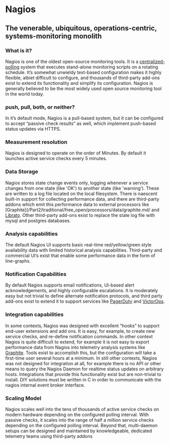 # Nagios

## The venerable, ubiquitous, operations-centric, systems-monitoring monolith

### What is it? 
Nagios is one of the oldest open-source monitoring tools.  It is a
[centralized-polling](/Part1/2.md) system that executes stand-alone monitoring
scripts on a rotating schedule. It’s somewhat unwieldy text-based configuration
makes it highly flexible, albiet difficult to configure, and thousands of
third-party add-ons exist to extend its functionality and simplify its
configuration.  Nagios is generally believed to be the most widely used open
source monitoring tool in the world today.

### push, pull, both, or neither? 
In it’s default mode, Nagios is a pull-based system, but it can be configured
to accept “passive check results” as well, which implement push-based status
updates via HTTPS.

### Measurement resolution
Nagios is designed to operate on the order of Minutes. By default it launches
active service checks every 5 minutes.

### Data Storage 
Nagios stores state change events only, logging whenever a service changes from
one state (like 'OK') to another state (like 'warning'). These are written to a
log file located on the local filesystem. There is naescent built-in support
for collecting performance data, and there are third-party addons which emit
this performance data to external processors like
[Graphite](/Part2/traditional/free_open/processors/data/graphite.md/ and
[Librato](/Part2/hosted/freemium/processors/data/librato.md).  Other
third-party add-ons exist to replace the state log file with mysql and postgres
databases.

### Analysis capabilities 
The default Nagios UI supports basic real-time red/yellow/green style
availability data with limited historical analysis capabilities. Third-party
and commercial UI’s exist that enable some performance data in the form of
line-graphs. 

### Notification Capabilities 
By default Nagios supports email notifications, UI-based alert
acknowledgements, and highly configurable escalations.  It is moderately easy
but not trivial to define alternate notification protocols, and third party
add-ons exist to extend it to support services like [PagerDuty]() and
[VictorOps]().

### Integration capabilities 
In some contexts, Nagios was designed with excellent “hooks” to support
end-user extensions and add ons. It is easy, for example, to create new service
checks, and re-define notification commands.  In other context Nagios is quite
difficult to extend, for example it is not easy to export performance data from
Nagios into telemetry analysis systems like
[Graphite](/Part2/traditional/free_open/processors/data/graphite.md). Tools exist to
accomplish this, but the configuration will take a first-time user several
hours at a minimum.  In still other contexts, Nagios was not designed for
integration at all, for example there is no API or other means to query the
Nagios Daemon for realtime status updates on arbitrary hosts. Integrations that
provide this functionality exist but are non-trivial to install. DIY solutions
must be written in C in order to communicate with the nagios internal event
broker interface.

### Scaling Model 
Nagios scales well into the tens of thousands of active service checks on
modern hardware depending on the configured polling interval. With passive
checks, it scales into the range of half a million service checks depending on
the configured polling interval. Beyond that, multi-daemon setups can be
designed and maintained by knowledgeable, dedicated telemetry teams using
third-party addons
